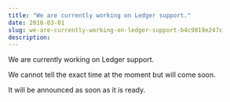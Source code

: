 ```yaml
---
title: "We are currently working on Ledger support."
date: 2018-03-01
slug: we-are-currently-working-on-ledger-support-b4c9819e247c
description:
---
```


We are currently working on Ledger support.

We cannot tell the exact time at the moment but will come soon.

It will be announced as soon as it is ready.


